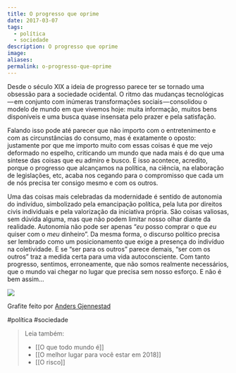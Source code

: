 ```yaml
---
title: O progresso que oprime
date: 2017-03-07
tags:
  - política
  - sociedade
description: O progresso que oprime
image: 
aliases:
permalink: o-progresso-que-oprime
---
```

Desde o século XIX a ideia de progresso parece ter se tornado uma obsessão para a sociedade ocidental. O ritmo das mudanças tecnológicas — em conjunto com inúmeras transformações sociais — consolidou o modelo de mundo em que vivemos hoje: muita informação, muitos bens disponíveis e uma busca quase insensata pelo prazer e pela satisfação.

Falando isso pode até parecer que não importo com o entretenimento e com as circunstâncias do consumo, mas é exatamente o oposto: justamente por que me importo muito com essas coisas é que me vejo deformado no espelho, criticando um mundo que nada mais é do que uma síntese das coisas que eu admiro e busco. E isso acontece, acredito, porque o progresso que alcançamos na política, na ciência, na elaboração de legislações, etc, acaba nos cegando para o compromisso que cada um de nós precisa ter consigo mesmo e com os outros.

Uma das coisas mais celebradas da modernidade é sentido de autonomia do indivíduo, simbolizado pela emancipação política, pela luta por direitos civis individuais e pela valorização da iniciativa própria. São coisas valiosas, sem dúvida alguma, mas que não podem limitar nosso olhar diante da realidade. Autonomia não pode ser apenas “_eu_ posso comprar o que _eu_ quiser com o _meu_ dinheiro”. Da mesma forma, o discurso político precisa ser lembrado como um posicionamento que exige a presença do indivíduo na coletividade. E se “ser para os outros” parece demais, “ser com os outros” traz a medida certa para uma vida autoconsciente. Com tanto progresso, sentimos, erroneamente, que não somos realmente necessários, que o mundo vai chegar no lugar que precisa sem nosso esforço. E não é bem assim…

<img src="/assets/img/o-progresso-que oprime-medium.jpeg">

Grafite feito por [Anders Gjennestad](http://www.andersgjennestad.com/news.html)


#política #sociedade

> Leia também:
> - [[O que todo mundo é]]
> - [[O melhor lugar para você estar em 2018]]
> - [[O risco]]